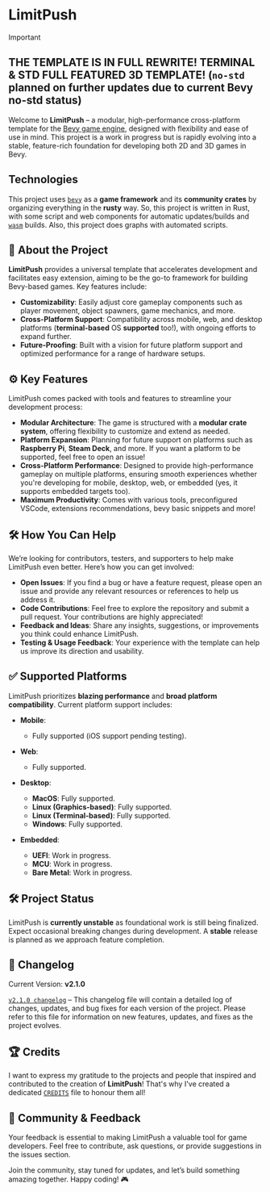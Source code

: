 # LimitPush

> [!IMPORTANT]  
>
> ## THE TEMPLATE IS IN FULL REWRITE! TERMINAL & STD FULL FEATURED 3D TEMPLATE! (`no-std` planned on further updates due to current Bevy no-std status)

Welcome to **LimitPush** – a modular, high-performance cross-platform template for the [Bevy game engine](https://bevyengine.org/), designed with flexibility and ease of use in mind. This project is a work in progress but is rapidly evolving into a stable, feature-rich foundation for developing both 2D and 3D games in Bevy.

## Technologies

This project uses [`bevy`](https://bevyengine.org) as a **game framework** and its **community crates** by organizing everything in the **rusty** way. So, this project is written in Rust, with some script and web components for automatic updates/builds and [`wasm`](https://trunkrs.dev/) builds. Also, this project does graphs with automated scripts.

## 🚀 About the Project

**LimitPush** provides a universal template that accelerates development and facilitates easy extension, aiming to be the go-to framework for building Bevy-based games. Key features include:

- **Customizability**: Easily adjust core gameplay components such as player movement, object spawners, game mechanics, and more.
- **Cross-Platform Support**: Compatibility across mobile, web, and desktop platforms (**terminal-based** OS **supported** too!), with ongoing efforts to expand further.
- **Future-Proofing**: Built with a vision for future platform support and optimized performance for a range of hardware setups.

## ⚙️ Key Features

LimitPush comes packed with tools and features to streamline your development process:

- **Modular Architecture**: The game is structured with a **modular crate system**, offering flexibility to customize and extend as needed.
- **Platform Expansion**: Planning for future support on platforms such as **Raspberry Pi**, **Steam Deck**, and more. If you want a platform to be supported, feel free to open an issue!
- **Cross-Platform Performance**: Designed to provide high-performance gameplay on multiple platforms, ensuring smooth experiences whether you're developing for mobile, desktop, web, or embedded (yes, it supports embedded targets too).
- **Maximum Productivity**: Comes with various tools, preconfigured VSCode, extensions recommendations, bevy basic snippets and more!

## 🛠 How You Can Help

We’re looking for contributors, testers, and supporters to help make LimitPush even better. Here’s how you can get involved:

- **Open Issues**: If you find a bug or have a feature request, please open an issue and provide any relevant resources or references to help us address it.
- **Code Contributions**: Feel free to explore the repository and submit a pull request. Your contributions are highly appreciated!
- **Feedback and Ideas**: Share any insights, suggestions, or improvements you think could enhance LimitPush.
- **Testing & Usage Feedback**: Your experience with the template can help us improve its direction and usability.

## ✅ Supported Platforms

LimitPush prioritizes **blazing performance** and **broad platform compatibility**. Current platform support includes:

- **Mobile**:
  - Fully supported (iOS support pending testing).
  
- **Web**:
  - Fully supported.

- **Desktop**:
  - **MacOS**: Fully supported.
  - **Linux (Graphics-based)**: Fully supported.
  - **Linux (Terminal-based)**: Fully supported.
  - **Windows**: Fully supported.

- **Embedded**:
  - **UEFI**: Work in progress.
  - **MCU**: Work in progress.
  - **Bare Metal**: Work in progress.

## 🛠 Project Status

LimitPush is **currently unstable** as foundational work is still being finalized. Expect occasional breaking changes during development. A **stable** release is planned as we approach feature completion.

## 📝 Changelog

Current Version: **v2.1.0**

[`v2.1.0 changelog`](changelogs/v2.1.0.md) – This changelog file will contain a detailed log of changes, updates, and bug fixes for each version of the project. Please refer to this file for information on new features, updates, and fixes as the project evolves.


## 🏆 Credits

I want to express my gratitude to the projects and people that inspired and contributed to the creation of **LimitPush**! That's why I've created a dedicated [`CREDITS`](CREDITS.md) file to honour them all!

## 🌱 Community & Feedback

Your feedback is essential to making LimitPush a valuable tool for game developers. Feel free to contribute, ask questions, or provide suggestions in the issues section.

Join the community, stay tuned for updates, and let’s build something amazing together. Happy coding! 🎮